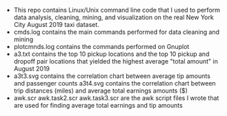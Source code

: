 - This repo contains Linux/Unix command line code that I used to perform data analysis, cleaning, mining, and 
  visualization on the real New York City August 2019 taxi dataset.
- cmds.log contains the main commands performed for data cleaning and mining
- plotcmnds.log contains the commands performed on Gnuplot
- a3.txt contains the top 10 pickup locations and the top 10 pickup and dropoff pair locations that yielded the highest 
  average "total amount" in August 2019
- a3t3.svg contains the correlation chart between average tip amounts and passenger counts
  a3t4.svg contains the correlation chart between trip distances (miles) and average total earnings amounts ($)
- awk.scr awk.task2.scr awk.task3.scr are the awk script files I wrote that are used for finding average total earnings    and tip amounts
